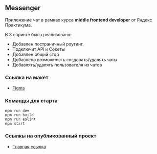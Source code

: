 ## Messenger

Приложение чат в рамках курса
**middle frontend developer**
от Яндекс Практикума.

В 3 спринте было реализовано:

-  Добавлен постраничный роутинг.
-  Подключит API и Сокеты
-  Добавлен общий стор
-  Добавлена возможность создавать/удалять чаты 
-  Добавлять/удалять пользователя из чатов

### Ссылка на макет

- [Figma](https://www.figma.com/design/jF5fFFzgGOxQeB4CmKWTiE/Chat_external_link?node-id=1-2&node-type=frame&t=q5Z0Er72e3hCzZU0-0)

### Команды для старта
    npm run dev
    npm run build
    npm run eslint
    npm start

### Ссылкы на опубликованный проект

- [Главная ссылка](https://scintillating-raindrop-9c168b.netlify.app/)
